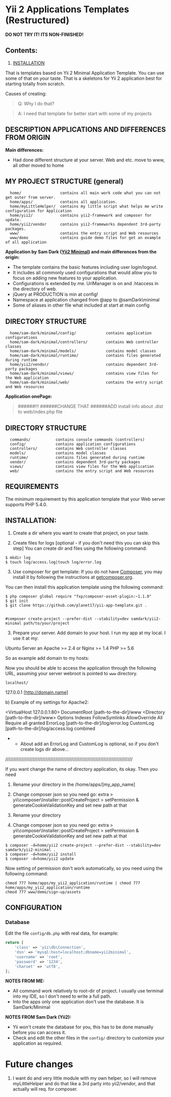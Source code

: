 Yii 2 Applications Templates (Restructured)
================================

**DO NOT TRY IT! ITS NON-FINISHED!** 

Contents:
-------------------
1. [INSTALLATION](#installation)


That is templates based on Yii 2 Minimal Application Template. You can use some of that on your taste.
That is a skeletons for Yii 2 application best for starting totally from scratch.


Causes of creating:

> Q: Why I do that?

> A: I need that template for better start with some of my projects





## DESCRIPTION APPLICATIONS AND DIFFERENCES FROM ORIGIN

**Main differences:**
- Had done different structure at your server. Web and etc. move to www, all other moved to home


MY PROJECT STRUCTURE (general)
-------------------

      home/                 contains all main work code what you can not get outer from server.
      home/apps/            contains all application.
      home/myLittleHelper/  contains my little script what helps me write configuration for Application
      home/yii2/            contains yii2-framework and composer for update.
      home/yii2/vendor      contains yii2-frameworks dependent 3rd-party packages.
      www/                  contains the entry script and Web resources
      www/demo              contains guide demo files for get an example of all application



**Application by Sam Dark ([Yii2 Minimal](https://github.com/samdark/yii2-minimal "Yii2 Minimal from Yii2 developer")) and main differences from the origin:**
- The template contains the basic features including user login/logout.
- It includes all commonly used configurations that would allow you to focus on adding new
  features to your application.
- Configurations is extended by me. UrlManager is on and .htaccess in the directory of web.
- jQuery at PRODUCTION is min at config!
- Namespace at application changed from @app to @samDark\minimal
- Some of aliases in other file what included at start at main config


DIRECTORY STRUCTURE
-------------------

      home/sam-dark/minimal/config/             contains application configurations
      home/sam-dark/minimal/controllers/        contains Web controller classes
      home/sam-dark/minimal/models/             contains model classes
      home/sam-dark/minimal/runtime/            contains files generated during runtime
      home/yii2/vendor/                         contains dependent 3rd-party packages
      home/sam-dark/minimal/views/              contains view files for the Web application
      home/sam-dark/minimal/web/                contains the entry script and Web resources



**Application onePage:**

> ######!!!
> ######CHANGE THAT
> ######ADD install info about .dist to web/index.php file


DIRECTORY STRUCTURE
-------------------

      commands/           contains console commands (controllers)
      config/             contains application configurations
      controllers/        contains Web controller classes
      models/             contains model classes
      runtime/            contains files generated during runtime
      vendor/             contains dependent 3rd-party packages
      views/              contains view files for the Web application
      web/                contains the entry script and Web resources



REQUIREMENTS
------------

The minimum requirement by this application template that your Web server supports PHP 5.4.0.



INSTALLATION:
------------


1) Create a dir where you want to create that project, on your taste.


2) Create files for logs [optional - if you don't need this you can skip this step]
You can create dir and files using the following command:

~~~
$ mkdir log
$ touch log/access.log|touch log/error.log
~~~


3) Use composer for get template:
If you do not have [Composer](http://getcomposer.org/), you may install it by following the instructions
at [getcomposer.org](http://getcomposer.org/doc/00-intro.md#installation-nix).

You can then install this application template using the following command:

~~~
$ php composer global require "fxp/composer-asset-plugin:~1.1.0"
$ git init
$ git clone https://github.com/planet17/yii-app-template.git .


#composer create-project --prefer-dist --stability=dev samdark/yii2-minimal path/to/your/project
~~~


3) Prepare your server.
Add domain to your host. I run my app at my local.
I use it at my:

Ubuntu
Server an Apache >= 2.4 or Nginx >= 1.4
PHP >= 5.6

So as example add domain to my hosts:

Now you should be able to access the application through the following URL, assuming your server webroot is pointed to
`www` directory.

~~~
localhost/
~~~

127.0.0.1	[http://domain.name]

b) Example of my settings for Apache2:

<VirtualHost 127.0.0.1:80>
	DocumentRoot [path-to-the-dir]/www
		<Directory [path-to-the-dir]/www>
			Options Indexes FollowSymlinks
			AllowOverride All
			Require all granted
		</Directory>
	ErrorLog [path-to-the-dir]/log/error.log
	CustomLog [path-to-the-dir]/log/access.log combined
</VirtualHost>

* - About add an ErrorLog and CustomLog is optional, so if you don't create logs dir above...

///////////////////////////////////////////////////////////////////////////////

If you want change the name of directory application, its okay. Then you need
1) Rename your directory in the /home/apps/[my_app_name]
2) Change composer json so you need go:
extra > yii\\composer\\Installer::postCreateProject > setPermission & generateCookieValidationKey
and set new path at that

1) Rename your directory
2) Change composer json so you need go:
extra > yii\\composer\\Installer::postCreateProject > setPermission & generateCookieValidationKey
and set new path at that


~~~
$ composer -d=home/yii2 create-project --prefer-dist --stability=dev samdark/yii2-minimal .
$ composer -d=home/yii2 install
$ composer -d=home/yii2 update
~~~

Now setting of permission don\'t work automatically, so you need using the following command:

~~~
chmod 777 home/apps/my_yii2_application/runtime | chmod 777 home/apps/my_yii2_application/runtime
chmod 777 www/demo/sign-up/assets
~~~

CONFIGURATION
-------------

### Database

Edit the file `config/db.php` with real data, for example:

```php
return [
    'class' => 'yii\db\Connection',
    'dsn' => 'mysql:host=localhost;dbname=yii2minimal',
    'username' => 'root',
    'password' => '1234',
    'charset' => 'utf8',
];
```

**NOTES FROM ME:**
- All command work relatively to root-dir of project. I usually use terminal into my IDE, so I don't need to write a full path.
- Into the apps only one application don't use the database. It is SamDark/Minimal 


**NOTES FROM Sam Dark (Yii2):**
- Yii won't create the database for you, this has to be done manually before you can access it.
- Check and edit the other files in the `config/` directory to customize your application as required.



Future changes
================================

1) I want do and very little module with my own helper, so I will remove myLittleHelper and do that like a 3rd party
into yii2/vendor, and that actually will req. for composer.
